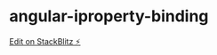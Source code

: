 # angular-iproperty-binding

[Edit on StackBlitz ⚡️](https://stackblitz.com/edit/angular-iproperty-binding)
